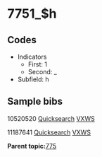 # 7751\_$h

## Codes

-   Indicators
    -   First: 1
    -   Second: \_
-   Subfield: h

## Sample bibs

10520520 [Quicksearch](https://search.library.yale.edu/catalog/10520520) [VXWS](http://prodorbis.library.yale.edu:7014/vxws/GetHoldingsService?bibId=10520520)

11187641 [Quicksearch](https://search.library.yale.edu/catalog/11187641) [VXWS](http://prodorbis.library.yale.edu:7014/vxws/GetHoldingsService?bibId=11187641)

**Parent topic:**[775](../../tags/775/775.md)

